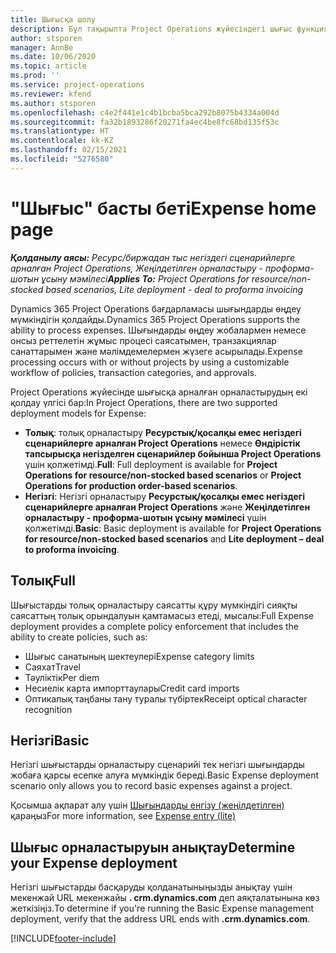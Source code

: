 ```yaml
---
title: Шығысқа шолу
description: Бұл тақырыпта Project Operations жүйесіндегі шығыс функциясы туралы ақпарат берілген.
author: stsporen
manager: AnnBe
ms.date: 10/06/2020
ms.topic: article
ms.prod: ''
ms.service: project-operations
ms.reviewer: kfend
ms.author: stsporen
ms.openlocfilehash: c4e2f441e1c4b1bcba5bca292b8075b4334a004d
ms.sourcegitcommit: fa32b1893286f20271fa4ec4be8fc68bd135f53c
ms.translationtype: HT
ms.contentlocale: kk-KZ
ms.lasthandoff: 02/15/2021
ms.locfileid: "5276580"
---
```

# <a name="expense-home-page"></a><span data-ttu-id="5ee99-103">"Шығыс" басты беті</span><span class="sxs-lookup"><span data-stu-id="5ee99-103">Expense home page</span></span>

<span data-ttu-id="5ee99-104">_**Қолданылу аясы:** Ресурс/биржадан тыс негіздегі сценарийлерге арналған Project Operations, Жеңілдетілген орналастыру - проформа-шотын ұсыну мәмілесі_</span><span class="sxs-lookup"><span data-stu-id="5ee99-104">_**Applies To:** Project Operations for resource/non-stocked based scenarios, Lite deployment - deal to proforma invoicing_</span></span>


<span data-ttu-id="5ee99-105">Dynamics 365 Project Operations бағдарламасы шығындарды өңдеу мүмкіндігін қолдайды.</span><span class="sxs-lookup"><span data-stu-id="5ee99-105">Dynamics 365 Project Operations supports the ability to process expenses.</span></span> <span data-ttu-id="5ee99-106">Шығындарды өңдеу жобалармен немесе онсыз реттелетін жұмыс процесі саясатымен, транзакциялар санаттарымен және мәлімдемелермен жүзеге асырылады.</span><span class="sxs-lookup"><span data-stu-id="5ee99-106">Expense processing occurs with or without projects by using a customizable workflow of policies, transaction categories, and approvals.</span></span>

<span data-ttu-id="5ee99-107">Project Operations жүйесінде шығысқа арналған орналастырудың екі қолдау үлгісі бар:</span><span class="sxs-lookup"><span data-stu-id="5ee99-107">In Project Operations, there are two supported deployment models for Expense:</span></span> 

- <span data-ttu-id="5ee99-108">**Толық**: толық орналастыру **Ресурстық/қосалқы емес негіздегі сценарийлерге арналған Project Operations** немесе **Өндірістік тапсырысқа негізделген сценарийлер бойынша Project Operations** үшін қолжетімді.</span><span class="sxs-lookup"><span data-stu-id="5ee99-108">**Full**: Full deployment is available for **Project Operations for resource/non-stocked based scenarios** or **Project Operations for production order-based scenarios**.</span></span>
- <span data-ttu-id="5ee99-109">**Негізгі**: Негізгі орналастыру **Ресурстық/қосалқы емес негіздегі сценарийлерге арналған Project Operations** және **Жеңілдетілген орналастыру - проформа-шотын ұсыну мәмілесі** үшін қолжетімді.</span><span class="sxs-lookup"><span data-stu-id="5ee99-109">**Basic**: Basic deployment is available for **Project Operations for resource/non-stocked based scenarios** and **Lite deployment – deal to proforma invoicing**.</span></span>

## <a name="full"></a><span data-ttu-id="5ee99-110">Толық</span><span class="sxs-lookup"><span data-stu-id="5ee99-110">Full</span></span> 
<span data-ttu-id="5ee99-111">Шығыстарды толық орналастыру саясатты құру мүмкіндігі сияқты саясаттың толық орындалуын қамтамасыз етеді, мысалы:</span><span class="sxs-lookup"><span data-stu-id="5ee99-111">Full Expense deployment provides a complete policy enforcement that includes the ability to create policies, such as:</span></span>

  - <span data-ttu-id="5ee99-112">Шығыс санатының шектеулері</span><span class="sxs-lookup"><span data-stu-id="5ee99-112">Expense category limits</span></span>
  - <span data-ttu-id="5ee99-113">Саяхат</span><span class="sxs-lookup"><span data-stu-id="5ee99-113">Travel</span></span>
  - <span data-ttu-id="5ee99-114">Тәуліктік</span><span class="sxs-lookup"><span data-stu-id="5ee99-114">Per diem</span></span>
  - <span data-ttu-id="5ee99-115">Несиелік карта импорттаулары</span><span class="sxs-lookup"><span data-stu-id="5ee99-115">Credit card imports</span></span>
  - <span data-ttu-id="5ee99-116">Оптикалық таңбаны тану туралы түбіртек</span><span class="sxs-lookup"><span data-stu-id="5ee99-116">Receipt optical character recognition</span></span>

## <a name="basic"></a><span data-ttu-id="5ee99-117">Негізгі</span><span class="sxs-lookup"><span data-stu-id="5ee99-117">Basic</span></span> 
<span data-ttu-id="5ee99-118">Негізгі шығыстарды орналастыру сценарийі тек негізгі шығындарды жобаға қарсы есепке алуға мүмкіндік береді.</span><span class="sxs-lookup"><span data-stu-id="5ee99-118">Basic Expense deployment scenario only allows you to record basic expenses against a project.</span></span> 

<span data-ttu-id="5ee99-119">Қосымша ақпарат алу үшін [Шығындарды енгізу (жеңілдетілген)](basic-expense.md) қараңыз</span><span class="sxs-lookup"><span data-stu-id="5ee99-119">For more information, see [Expense entry (lite)](basic-expense.md)</span></span>

## <a name="determine-your-expense-deployment"></a><span data-ttu-id="5ee99-120">Шығыс орналастыруын анықтау</span><span class="sxs-lookup"><span data-stu-id="5ee99-120">Determine your Expense deployment</span></span>
<span data-ttu-id="5ee99-121">Негізгі шығыстарды басқаруды қолданатыныңызды анықтау үшін мекенжай URL мекенжайы **. crm.dynamics.com** деп аяқталатынына көз жеткізіңіз.</span><span class="sxs-lookup"><span data-stu-id="5ee99-121">To determine if you're running the Basic Expense management deployment, verify that the address URL ends with **.crm.dynamics.com**.</span></span> 


[!INCLUDE[footer-include](../includes/footer-banner.md)]